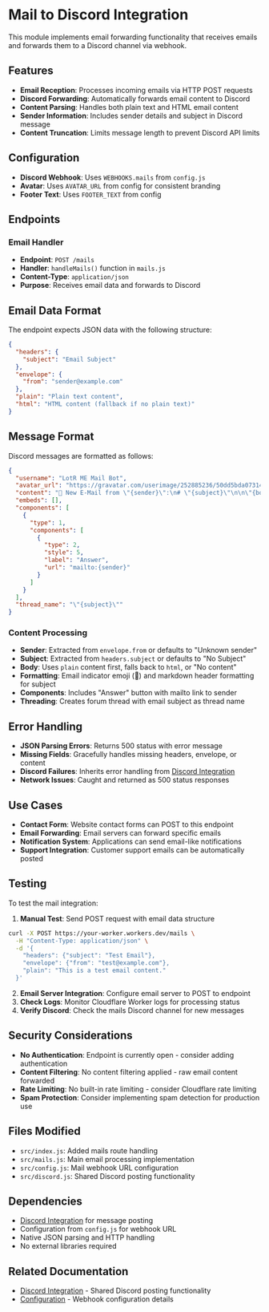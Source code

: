 # Mail to Discord Integration

This module implements email forwarding functionality that receives emails and forwards them to a Discord channel via webhook.

## Features

- **Email Reception**: Processes incoming emails via HTTP POST requests
- **Discord Forwarding**: Automatically forwards email content to Discord
- **Content Parsing**: Handles both plain text and HTML email content
- **Sender Information**: Includes sender details and subject in Discord message
- **Content Truncation**: Limits message length to prevent Discord API limits

## Configuration

- **Discord Webhook**: Uses `WEBHOOKS.mails` from `config.js`
- **Avatar**: Uses `AVATAR_URL` from config for consistent branding
- **Footer Text**: Uses `FOOTER_TEXT` from config

## Endpoints

### Email Handler
- **Endpoint**: `POST /mails`
- **Handler**: `handleMails()` function in `mails.js`
- **Content-Type**: `application/json`
- **Purpose**: Receives email data and forwards to Discord

## Email Data Format

The endpoint expects JSON data with the following structure:

```json
{
  "headers": {
    "subject": "Email Subject"
  },
  "envelope": {
    "from": "sender@example.com"
  },
  "plain": "Plain text content",
  "html": "HTML content (fallback if no plain text)"
}
```

## Message Format

Discord messages are formatted as follows:

```json
{
  "username": "LotR ME Mail Bot",
  "avatar_url": "https://gravatar.com/userimage/252885236/50dd5bda073144e4f2505039bf8bb6a0.jpeg?size=256",
  "content": "📧 New E-Mail from \"{sender}\":\n# \"{subject}\"\n\n\"{body}\"",
  "embeds": [],
  "components": [
    {
      "type": 1,
      "components": [
        {
          "type": 2,
          "style": 5,
          "label": "Answer",
          "url": "mailto:{sender}"
        }
      ]
    }
  ],
  "thread_name": "\"{subject}\""
}
```

### Content Processing

- **Sender**: Extracted from `envelope.from` or defaults to "Unknown sender"
- **Subject**: Extracted from `headers.subject` or defaults to "No Subject"  
- **Body**: Uses `plain` content first, falls back to `html`, or "No content"
- **Formatting**: Email indicator emoji (📧) and markdown header formatting for subject
- **Components**: Includes "Answer" button with mailto link to sender
- **Threading**: Creates forum thread with email subject as thread name

## Error Handling

- **JSON Parsing Errors**: Returns 500 status with error message
- **Missing Fields**: Gracefully handles missing headers, envelope, or content
- **Discord Failures**: Inherits error handling from [Discord Integration](DISCORD_INTEGRATION.md)
- **Network Issues**: Caught and returned as 500 status responses

## Use Cases

- **Contact Form**: Website contact forms can POST to this endpoint
- **Email Forwarding**: Email servers can forward specific emails
- **Notification System**: Applications can send email-like notifications
- **Support Integration**: Customer support emails can be automatically posted

## Testing

To test the mail integration:

1. **Manual Test**: Send POST request with email data structure
```bash
curl -X POST https://your-worker.workers.dev/mails \
  -H "Content-Type: application/json" \
  -d '{
    "headers": {"subject": "Test Email"},
    "envelope": {"from": "test@example.com"},
    "plain": "This is a test email content."
  }'
```

2. **Email Server Integration**: Configure email server to POST to endpoint
3. **Check Logs**: Monitor Cloudflare Worker logs for processing status
4. **Verify Discord**: Check the mails Discord channel for new messages

## Security Considerations

- **No Authentication**: Endpoint is currently open - consider adding authentication
- **Content Filtering**: No content filtering applied - raw email content forwarded
- **Rate Limiting**: No built-in rate limiting - consider Cloudflare rate limiting
- **Spam Protection**: Consider implementing spam detection for production use

## Files Modified

- `src/index.js`: Added mails route handling
- `src/mails.js`: Main email processing implementation
- `src/config.js`: Mail webhook URL configuration
- `src/discord.js`: Shared Discord posting functionality

## Dependencies

- [Discord Integration](DISCORD_INTEGRATION.md) for message posting
- Configuration from `config.js` for webhook URL
- Native JSON parsing and HTTP handling
- No external libraries required

## Related Documentation

- [Discord Integration](DISCORD_INTEGRATION.md) - Shared Discord posting functionality
- [Configuration](README.md#configuration) - Webhook configuration details